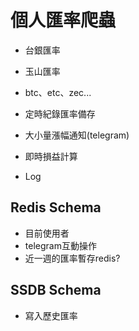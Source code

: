 # 個人匯率爬蟲

* 台銀匯率
* 玉山匯率
* btc、etc、zec...


* 定時紀錄匯率備存
* 大小量漲幅通知(telegram)
* 即時損益計算
* Log


## Redis Schema

* 目前使用者
* telegram互動操作
* 近一週的匯率暫存redis?

## SSDB Schema

* 寫入歷史匯率
